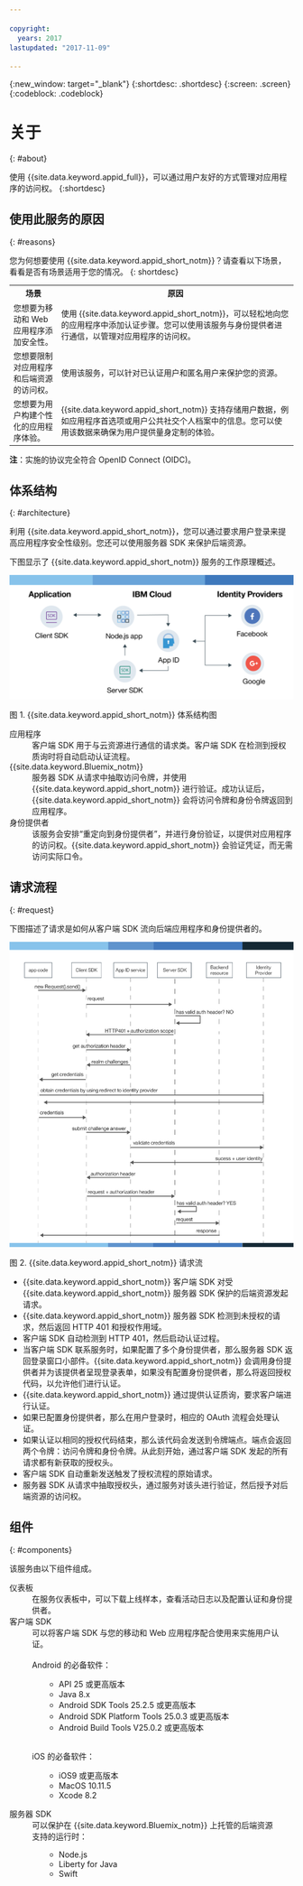 ```yaml
---

copyright:
  years: 2017
lastupdated: "2017-11-09"

---
```


{:new_window: target="_blank"}
{:shortdesc: .shortdesc}
{:screen: .screen}
{:codeblock: .codeblock}


# 关于
{: #about}

使用 {{site.data.keyword.appid_full}}，可以通过用户友好的方式管理对应用程序的访问权。
{:shortdesc}


## 使用此服务的原因
{: #reasons}

您为何想要使用 {{site.data.keyword.appid_short_notm}}？请查看以下场景，看看是否有场景适用于您的情况。
{: shortdesc}

<table>
  <tr>
    <th> 场景 </th>
    <th> 原因 </th>
  </tr>
  <tr>
    <td> 您想要为移动和 Web 应用程序添加安全性。</td>
    <td> 使用 {{site.data.keyword.appid_short_notm}}，可以轻松地向您的应用程序中添加认证步骤。您可以使用该服务与身份提供者进行通信，以管理对应用程序的访问权。</td>
  </tr>
  <tr>
    <td> 您想要限制对应用程序和后端资源的访问权。</td>
    <td> 使用该服务，可以针对已认证用户和匿名用户来保护您的资源。</td>
  </tr>
  <tr>
    <td> 您想要为用户构建个性化的应用程序体验。</td>
    <td> {{site.data.keyword.appid_short_notm}} 支持存储用户数据，例如应用程序首选项或用户公共社交个人档案中的信息。您可以使用该数据来确保为用户提供量身定制的体验。</td>
  </tr>
</table>

**注**：实施的协议完全符合 OpenID Connect (OIDC)。


## 体系结构
{: #architecture}

利用 {{site.data.keyword.appid_short_notm}}，您可以通过要求用户登录来提高应用程序安全性级别。您还可以使用服务器 SDK 来保护后端资源。

下图显示了 {{site.data.keyword.appid_short_notm}} 服务的工作原理概述。


![{{site.data.keyword.appid_short_notm}} 体系结构图](/images/appid_architecture2.png)

图 1. {{site.data.keyword.appid_short_notm}} 体系结构图



<dl>
  <dt> 应用程序</dt>
    <dd> 客户端 SDK 用于与云资源进行通信的请求类。客户端 SDK 在检测到授权质询时将自动启动认证流程。</dd>
  <dt> {{site.data.keyword.Bluemix_notm}} </dt>
    <dd>  服务器 SDK 从请求中抽取访问令牌，并使用 {{site.data.keyword.appid_short_notm}} 进行验证。成功认证后，{{site.data.keyword.appid_short_notm}} 会将访问令牌和身份令牌返回到应用程序。</dd>
  <dt> 身份提供者 </dt>
    <dd> 该服务会安排“重定向到身份提供者”，并进行身份验证，以提供对应用程序的访问权。{{site.data.keyword.appid_short_notm}} 会验证凭证，而无需访问实际口令。</dd>
</dl>


## 请求流程
{: #request}

下图描述了请求是如何从客户端 SDK 流向后端应用程序和身份提供者的。

![{{site.data.keyword.appid_short_notm}} 请求流程](/images/appidrequestflow.png)

图 2. {{site.data.keyword.appid_short_notm}} 请求流


* {{site.data.keyword.appid_short_notm}} 客户端 SDK 对受 {{site.data.keyword.appid_short_notm}} 服务器 SDK 保护的后端资源发起请求。
* {{site.data.keyword.appid_short_notm}} 服务器 SDK 检测到未授权的请求，然后返回 HTTP 401 和授权作用域。
* 客户端 SDK 自动检测到 HTTP 401，然后启动认证过程。
* 当客户端 SDK 联系服务时，如果配置了多个身份提供者，那么服务器 SDK 返回登录窗口小部件。{{site.data.keyword.appid_short_notm}} 会调用身份提供者并为该提供者呈现登录表单，如果没有配置身份提供者，那么将返回授权代码，以允许他们进行认证。
* {{site.data.keyword.appid_short_notm}} 通过提供认证质询，要求客户端进行认证。
* 如果已配置身份提供者，那么在用户登录时，相应的 OAuth 流程会处理认证。
* 如果认证以相同的授权代码结束，那么该代码会发送到令牌端点。端点会返回两个令牌：访问令牌和身份令牌。从此刻开始，通过客户端 SDK 发起的所有请求都有新获取的授权头。
* 客户端 SDK 自动重新发送触发了授权流程的原始请求。
* 服务器 SDK 从请求中抽取授权头，通过服务对该头进行验证，然后授予对后端资源的访问权。


## 组件
{: #components}

该服务由以下组件组成。

<dl>
  <dt> 仪表板 </dt>
    <dd> 在服务仪表板中，可以下载上线样本，查看活动日志以及配置认证和身份提供者。</dd>
  <dt> 客户端 SDK</dt>
    <dd> 可以将客户端 SDK 与您的移动和 Web 应用程序配合使用来实施用户认证。</br></br>
    Android 的必备软件：
    <ul><ul><li> API 25 或更高版本 </li>
    <li> Java 8.x </li>
    <li> Android SDK Tools 25.2.5 或更高版本 </li>
    <li> Android SDK Platform Tools 25.0.3 或更高版本 </li>
    <li> Android Build Tools V25.0.2 或更高版本 </li></ul></ul></br>
    iOS 的必备软件：
    </br>
    <ul><ul><li> iOS9 或更高版本 </li>
    <li> MacOS 10.11.5 </li>
    <li>Xcode 8.2 </li></ul></ul></dd>
  <dt> 服务器 SDK</dt>
    <dd> 可以保护在 {{site.data.keyword.Bluemix_notm}} 上托管的后端资源</br>
    支持的运行时：
    <ul><ul><li> Node.js </li>
    <li> Liberty for Java </li>
    <li> Swift </li></ul></ul></dd>
</dl>
